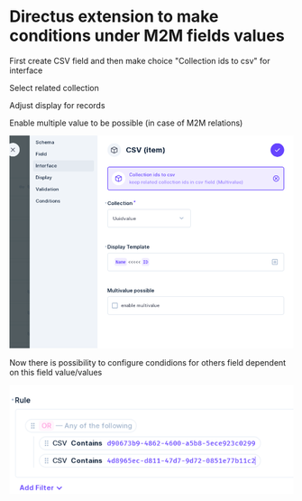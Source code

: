 # Directus extension to make conditions under M2M fields values

First create CSV field and then make choice "Collection ids to csv" for interface

Select related collection

Adjust display for records 

Enable multiple value to be possible (in case of M2M relations)

![image info](./options.png)

Now there is possibility to configure condidions for others field dependent on this field value/values

![image info](./conditions.png)

